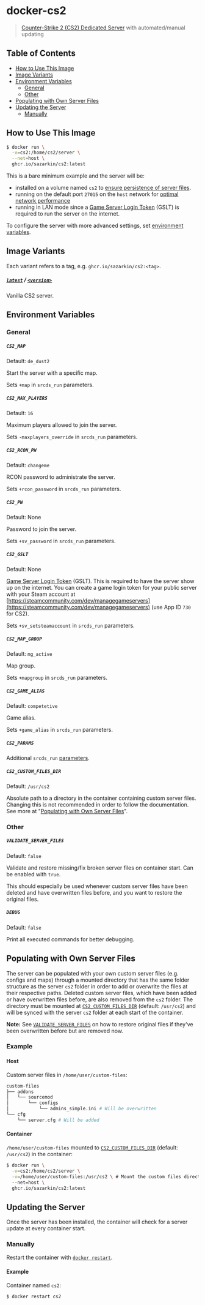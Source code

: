# docker-cs2

> [Counter-Strike 2 (CS2) Dedicated Server](https://developer.valvesoftware.com/wiki/Counter-Strike_2_Dedicated_Servers) with automated/manual updating

## Table of Contents

- [How to Use This Image](#how-to-use-this-image)
- [Image Variants](#image-variants)
- [Environment Variables](#environment-variables)
  - [General](#general)
  - [Other](#other)
- [Populating with Own Server Files](#populating-with-own-server-files)
- [Updating the Server](#updating-the-server)
  - [Manually](#manually)

## How to Use This Image

```sh
$ docker run \
  -v=cs2:/home/cs2/server \
  --net=host \
  ghcr.io/sazarkin/cs2:latest
```

This is a bare minimum example and the server will be:

- installed on a volume named `cs2` to [ensure persistence of server files](https://docs.docker.com/storage/).
- running on the default port `27015` on the `host` network for [optimal network performance](https://docs.docker.com/network/host/)
- running in LAN mode since a [Game Server Login Token](https://developer.valvesoftware.com/wiki/Counter-Strike_2_Dedicated_Servers#Game_Server_Login_Token) (GSLT) is required to run the server on the internet.

To configure the server with more advanced settings, set [environment variables](#environment-variables).

## Image Variants

Each variant refers to a tag, e.g. `ghcr.io/sazarkin/cs2:<tag>`.

##### [`latest`](https://github.com/timche/docker-csgo/blob/master/base-cs2/Dockerfile) / [`<version>`](https://github.com/timche/docker-csgo/blob/master/base-cs2/Dockerfile)

Vanilla CS2 server.

## Environment Variables

### General

##### `CS2_MAP`

Default: `de_dust2`

Start the server with a specific map.

Sets `+map` in `srcds_run` parameters.

##### `CS2_MAX_PLAYERS`

Default: `16`

Maximum players allowed to join the server.

Sets `-maxplayers_override` in `srcds_run` parameters.

##### `CS2_RCON_PW`

Default: `changeme`

RCON password to administrate the server.

Sets `+rcon_password` in `srcds_run` parameters.

##### `CS2_PW`

Default: None

Password to join the server.

Sets `+sv_password` in `srcds_run` parameters.

##### `CS2_GSLT`

Default: None

[Game Server Login Token](https://developer.valvesoftware.com/wiki/Counter-Strike_2_Dedicated_Servers#Game_Server_Login_Token) (GSLT). This is required to have the server show up on the internet. You can create a game login token for your public server with your Steam account at [https://steamcommunity.com/dev/managegameservers](https://steamcommunity.com/dev/managegameservers) (use App ID `730` for CS2).

Sets `+sv_setsteamaccount` in `srcds_run` parameters.

##### `CS2_MAP_GROUP`

Default: `mg_active`

Map group.

Sets `+mapgroup` in `srcds_run` parameters.

##### `CS2_GAME_ALIAS`

Default: `competetive`

Game alias.

Sets `+game_alias` in `srcds_run` parameters.

##### `CS2_PARAMS`

Additional `srcds_run` [parameters](https://developer.valvesoftware.com/wiki/Command_Line_Options#Command-line_parameters).

##### `CS2_CUSTOM_FILES_DIR`

Default: `/usr/cs2`

Absolute path to a directory in the container containing custom server files. Changing this is not recommended in order to follow the documentation. See more at "[Populating with Own Server Files](#populating-with-own-server-files)".


### Other

##### `VALIDATE_SERVER_FILES`

Default: `false`

Validate and restore missing/fix broken server files on container start. Can be enabled with `true`.

This should especially be used whenever custom server files have been deleted and have overwritten files before, and you want to restore the original files.

##### `DEBUG`

Default: `false`

Print all executed commands for better debugging.

## Populating with Own Server Files

The server can be populated with your own custom server files (e.g. configs and maps) through a mounted directory that has the same folder structure as the server `cs2` folder in order to add or overwrite the files at their respective paths. Deleted custom server files, which have been added or have overwritten files before, are also removed from the `cs2` folder. The directory must be mounted at [`CS2_CUSTOM_FILES_DIR`](#cs2_custom_files_dir) (default: `/usr/cs2`) and will be synced with the server `cs2` folder at each start of the container.

**Note:** See [`VALIDATE_SERVER_FILES`](#validate_server_files) on how to restore original files if they've been overwritten before but are removed now.

### Example

#### Host

Custom server files in `/home/user/custom-files`:

<!-- prettier-ignore-start -->
```sh
custom-files
├── addons
│   └── sourcemod
│       └── configs
│           └── admins_simple.ini # Will be overwritten
└── cfg
    └── server.cfg # Will be added
```
<!-- prettier-ignore-end -->

#### Container

`/home/user/custom-files` mounted to [`CS2_CUSTOM_FILES_DIR`](#cs2_custom_files_dir) (default: `/usr/cs2`) in the container:

<!-- prettier-ignore-start -->
```sh
$ docker run \
  -v=cs2:/home/cs2/server \
  -v=/home/user/custom-files:/usr/cs2 \ # Mount the custom files directory
  --net=host \
  ghcr.io/sazarkin/cs2:latest
```
<!-- prettier-ignore-end -->

## Updating the Server

Once the server has been installed, the container will check for a server update at every container start.

### Manually

Restart the container with [`docker restart`](https://docs.docker.com/engine/reference/commandline/restart/).

#### Example

Container named `cs2`:

```sh
$ docker restart cs2
```
